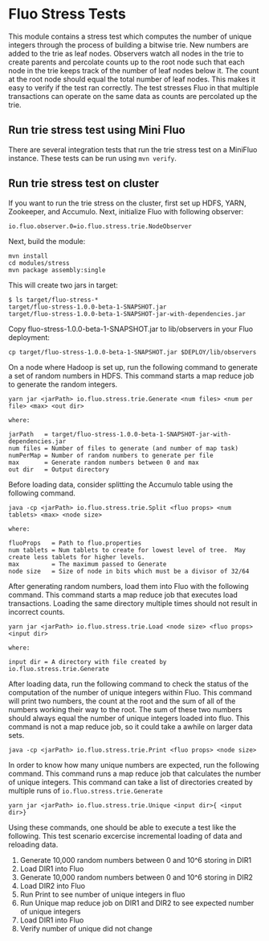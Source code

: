 
Fluo Stress Tests
=====================

This module contains a stress test which computes the number of unique integers 
through the process of building a bitwise trie.  New numbers are added to the trie as
leaf nodes.  Observers watch all nodes in the trie to create parents and percolate
counts up to the root node such that each node in the trie keeps track of the number 
of leaf nodes below it. The count at the root node should equal the total number of
leaf nodes.  This makes it easy to verify if the test ran correctly. The test stresses
Fluo in that multiple transactions can operate on the same data as counts are
percolated up the trie.

Run trie stress test using Mini Fluo
----------------------------------------

There are several integration tests that run the trie stress test on a MiniFluo instance.
These tests can be run using `mvn verify`.

Run trie stress test on cluster
-------------------------------

If you want to run the trie stress on the cluster, first set up HDFS, YARN, Zookeeper, 
and Accumulo. Next, initialize Fluo with following observer:
```
io.fluo.observer.0=io.fluo.stress.trie.NodeObserver
```

Next, build the module:
```
mvn install
cd modules/stress
mvn package assembly:single
```

This will create two jars in target:
```
$ ls target/fluo-stress-*
target/fluo-stress-1.0.0-beta-1-SNAPSHOT.jar  
target/fluo-stress-1.0.0-beta-1-SNAPSHOT-jar-with-dependencies.jar
```

Copy fluo-stress-1.0.0-beta-1-SNAPSHOT.jar to lib/observers in your Fluo deployment:
```
cp target/fluo-stress-1.0.0-beta-1-SNAPSHOT.jar $DEPLOY/lib/observers
```

On a node where Hadoop is set up, run the following command to generate a set
of random numbers in HDFS.  This command starts a map reduce job to generate
the random integers.

```
yarn jar <jarPath> io.fluo.stress.trie.Generate <num files> <num per file> <max> <out dir>

where:

jarPath   = target/fluo-stress-1.0.0-beta-1-SNAPSHOT-jar-with-dependencies.jar
num files = Number of files to generate (and number of map task)
numPerMap = Number of random numbers to generate per file
max       = Generate random numbers between 0 and max
out dir   = Output directory
```

Before loading data, consider splitting the Accumulo table using the following
command.

```
java -cp <jarPath> io.fluo.stress.trie.Split <fluo props> <num tablets> <max> <node size>

where:

fluoProps   = Path to fluo.properties
num tablets = Num tablets to create for lowest level of tree.  May create less tablets for higher levels.
max         = The maximum passed to Generate
node size   = Size of node in bits which must be a divisor of 32/64
```

After generating random numbers, load them into Fluo with the following
command.  This command starts a map reduce job that executes load transactions.
Loading the same directory multiple times should not result in incorrect
counts.

```
yarn jar <jarPath> io.fluo.stress.trie.Load <node size> <fluo props> <input dir>

where:

input dir = A directory with file created by io.fluo.stress.trie.Generate
```

After loading data, run the following command to check the status of the
computation of the number of unique integers within Fluo.  This command will
print two numbers, the count at the root and the sum of all of the numbers
working their way to the root.  The sum of these two numbers should always
equal the number of unique integers loaded into fluo.  This command is not a
map reduce job, so it could take a awhile on larger data sets.

```
java -cp <jarPath> io.fluo.stress.trie.Print <fluo props> <node size>
```

In order to know how many unique numbers are expected, run the following
command.  This command runs a map reduce job that calculates the number of
unique integers.  This command can take a list of directories created by
multiple runs of `io.fluo.stress.trie.Generate`

```
yarn jar <jarPath> io.fluo.stress.trie.Unique <input dir>{ <input dir>}

```

Using these commands, one should be able to execute a test like the following.
This test scenario excercise incremental loading of data and reloading data.

 1. Generate 10,000 random numbers between 0 and 10^6 storing in DIR1
 2. Load DIR1 into Fluo
 3. Generate 10,000 random numbers between 0 and 10^6 storing in DIR2
 4. Load DIR2 into Fluo
 5. Run Print to see number of unique integers in fluo
 6. Run Unique map reduce job on DIR1 and DIR2 to see expected number of unique integers
 7. Load DIR1 into Fluo
 8. Verify number of unique did not change


